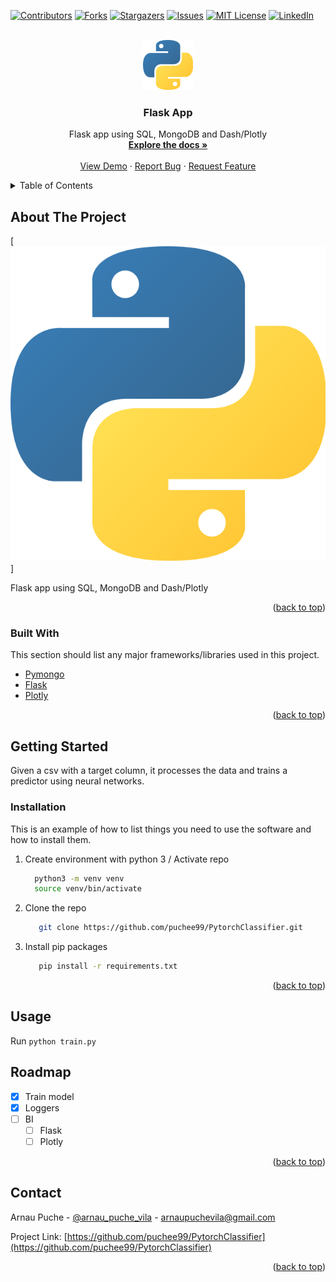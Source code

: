 <div id="top"></div>

<!-- PROJECT SHIELDS -->
<!--
*** https://www.markdownguide.org/basic-syntax/#reference-style-links
-->
[![Contributors][contributors-shield]][contributors-url]
[![Forks][forks-shield]][forks-url]
[![Stargazers][stars-shield]][stars-url]
[![Issues][issues-shield]][issues-url]
[![MIT License][license-shield]][license-url]
[![LinkedIn][linkedin-shield]][linkedin-url]



<!-- PROJECT LOGO -->
<br />
<div align="center">
  <a href="https://github.com/puchee99/Flask-App">
    <img src="images/a.png" alt="Logo" width="80" height="80">
  </a>

  <h3 align="center">Flask App</h3>

  <p align="center">
    Flask app using SQL, MongoDB and Dash/Plotly
    <br />
    <a href="https://github.com/puchee99/PytorchClassifier"><strong>Explore the docs »</strong></a>
    <br />
    <br />
    <a href="https://github.com/puchee99/PytorchClassifier">View Demo</a>
    ·
    <a href="https://github.com/puchee99/PytorchClassifier/issues">Report Bug</a>
    ·
    <a href="https://github.com/puchee99/PytorchClassifier/issues">Request Feature</a>
  </p>
</div>



<!-- TABLE OF CONTENTS -->
<details>
  <summary>Table of Contents</summary>
  <ol>
    <li>
      <a href="#about-the-project">About The Project</a>
      <ul>
        <li><a href="#built-with">Built With</a></li>
      </ul>
    </li>
    <li>
      <a href="#getting-started">Getting Started</a>
      <ul>
        <li><a href="#installation">Installation</a></li>
      </ul>
    </li>
    <li><a href="#usage">Usage</a></li>
    <li><a href="#roadmap">Roadmap</a></li>
    <li><a href="#contact">Contact</a></li>
  </ol>
</details>



<!-- ABOUT THE PROJECT -->
## About The Project

[![product-screenshot]]

Flask app using SQL, MongoDB and Dash/Plotly

<p align="right">(<a href="#top">back to top</a>)</p>



### Built With

This section should list any major frameworks/libraries used in this project. 

* [Pymongo](https://pymongo.readthedocs.io/en/stable/)
* [Flask](https://flask.palletsprojects.com/)
* [Plotly](https://plotly.com/dash/)

<p align="right">(<a href="#top">back to top</a>)</p>


<!-- GETTING STARTED -->
## Getting Started

Given a csv with a target column, it processes the data and trains a predictor using neural networks.


### Installation

This is an example of how to list things you need to use the software and how to install them.

1. Create environment with python 3 / Activate repo
    ```sh
      python3 -m venv venv
      source venv/bin/activate
    ```
2. Clone the repo
   ```sh
      git clone https://github.com/puchee99/PytorchClassifier.git
   ```
3. Install pip packages
   ```sh
      pip install -r requirements.txt
    ```


<p align="right">(<a href="#top">back to top</a>)</p>

## Usage

Run `python train.py`


## Roadmap

- [x] Train model
- [x] Loggers
- [ ] BI
    - [ ] Flask
    - [ ] Plotly

<p align="right">(<a href="#top">back to top</a>)</p>


<!-- CONTACT -->
## Contact

Arnau Puche  - [@arnau_puche_vila](https://www.linkedin.com/in/arnau-puche-vila-ds/) - arnaupuchevila@gmail.com

Project Link: [https://github.com/puchee99/PytorchClassifier](https://github.com/puchee99/PytorchClassifier)


<p align="right">(<a href="#top">back to top</a>)</p>



<!-- MARKDOWN LINKS & IMAGES -->
<!-- https://www.markdownguide.org/basic-syntax/#reference-style-links -->
[contributors-shield]: https://img.shields.io/github/contributors/puchee99/Flask-App.svg?style=for-the-badge
[contributors-url]: https://github.com/puchee99/Flask-App/graphs/contributors
[forks-shield]: https://img.shields.io/github/forks/puchee99/Flask-App.svg?style=for-the-badge
[forks-url]: https://github.com/puchee99/Flask-App/network/members
[stars-shield]: https://img.shields.io/github/stars/puchee99/Flask-App.svg?style=for-the-badge
[stars-url]: https://github.com/puchee99/Flask-App/stargazers
[issues-shield]: https://img.shields.io/github/issues/puchee99/Flask-App.svg?style=for-the-badge
[issues-url]: https://github.com/puchee99/Flask-App/issues
[license-shield]: https://img.shields.io/github/license/puchee99/Flask-App.svg?style=for-the-badge
[license-url]: https://github.com/puchee99/Flask-App/blob/main/LICENSE.txt
[linkedin-shield]: https://img.shields.io/badge/-LinkedIn-black.svg?style=for-the-badge&logo=linkedin&colorB=555
[linkedin-url]: https://www.linkedin.com/in/arnau-puche-vila-ds/
[product-screenshot]: images/a.png

